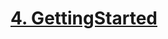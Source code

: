 # [4. GettingStarted](https://github.com/sm9171/study-spring-boot-docs/blob/main/%EB%82%98%EC%83%81%EB%AF%BC/GettingStarted.md)
